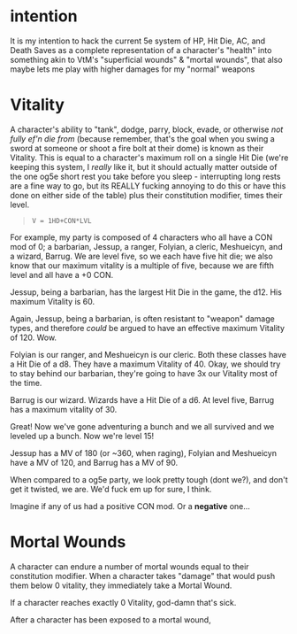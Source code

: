 # intention
It is my intention to hack the current 5e system of HP, Hit Die, AC, and Death Saves as a complete representation of a character's "health" into something akin to VtM's "superficial wounds" & "mortal wounds", that also maybe lets me play with higher damages for my "normal" weapons

# Vitality
A character's ability to "tank", dodge, parry, block, evade, or otherwise *not fully ef'n die from* (because remember, that's the goal when you swing a sword at someone or shoot a fire bolt at their dome) is known as their Vitality. This is equal to a character's maximum roll on a single Hit Die (we're keeping this system, I *really* like it, but it should actually matter outside of the one og5e short rest you take before you sleep - interrupting long rests are a fine way to go, but its REALLY fucking annoying to do this or have this done on either side of the table) plus their constitution modifier, times their level.

> ``V = 1HD+CON*LVL``

For example, my party is composed of 4 characters who all have a CON mod of 0; a barbarian, Jessup, a ranger, Folyian, a cleric, Meshueicyn, and a wizard, Barrug. We are level five, so we each have five hit die; we also know that our maximum vitality is a multiple of five, because we are fifth level and all have a +0 CON.

Jessup, being a barbarian, has the largest Hit Die in the game, the d12. His maximum Vitality is 60. 

Again, Jessup, being a barbarian, is often resistant to "weapon" damage types, and therefore *could* be argued to have an effective maximum Vitality of 120. Wow.

Folyian is our ranger, and Meshueicyn is our cleric. Both these classes have a Hit Die of a d8. They have a maximum Vitality of 40. Okay, we should try to stay behind our barbarian, they're going to have 3x our Vitality most of the time.

Barrug is our wizard. Wizards have a Hit Die of a d6. At level five, Barrug has a maximum vitality of 30. 

Great! Now we've gone adventuring a bunch and we all survived and we leveled up a bunch. Now we're level 15!

Jessup has a MV of 180 (or ~360, when raging), Folyian and Meshueicyn have a MV of 120, and Barrug has a MV of 90.

When compared to a og5e party, we look pretty tough (dont we?), and don't get it twisted, we are. We'd fuck em up for sure, I think.

Imagine if any of us had a positive CON mod.
Or a **negative** one...

# Mortal Wounds
A character can endure a number of mortal wounds equal to their constitution modifier. When a character takes "damage" that would push them below 0 vitality, they immediately take a Mortal Wound. 

If a character reaches exactly 0 Vitality, god-damn that's sick.

After a character has been exposed to a mortal wound, 
